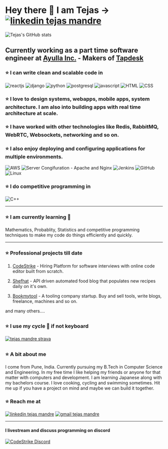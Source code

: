 
# Hey there 👋 I am Tejas → [![linkedin tejas mandre](https://img.icons8.com/fluent/32/000000/linkedin.png)](https://www.linkedin.com/in/tejasmandre/)


![Tejas's GitHub stats](https://github-readme-stats.vercel.app/api?username=kaizen-cmd&show_icons=true&title_color=ffc857&icon_color=8ac926&text_color=daf7dc&bg_color=151515&hide=["stars"])

## Currently working as a part time software engineer at [Ayulla Inc.](https://ayulla.com) - Makers of [Tapdesk](https://tapdesk.io)

### ⭐ I can write clean and scalable code in

![reactjs](https://img.icons8.com/plasticine/50/000000/react.png "ReactJs")
![django](https://img.icons8.com/color/48/000000/django.png "Django")
![python](https://img.icons8.com/color/48/000000/python.png "Python")
![postgresql](https://img.icons8.com/color/48/000000/postgreesql.png "PostgreSQL")
![javascript](https://img.icons8.com/color/48/000000/javascript.png "Javascript")
![HTML](https://img.icons8.com/color/48/000000/html-5.png "HTML")
![CSS](https://img.icons8.com/color/48/000000/css3.png "CSS")

### ⭐ I love to design systems, webapps, mobile apps, system architecture. I am also into building apps with real time architecture at scale.

### ⭐ I have worked with other technologies like Redis, RabbitMQ, WebRTC, Websockets, networking and so on.

### ⭐ I also enjoy deploying and configuring applications for multiple environments.
![AWS](https://img.icons8.com/color/48/000000/amazon-web-services.png "AWS")
![Server Congifuration - Apache and Nginx](https://img.icons8.com/color/48/000000/nginx.png)
![Jenkins](https://img.icons8.com/color/48/000000/jenkins.png)
![GitHub](https://img.icons8.com/nolan/48/github.png)
![Linux](https://img.icons8.com/color/48/000000/linux.png)

### ⭐ I do competitive programming in
![C++](https://img.icons8.com/color/48/000000/c-plus-plus-logo.png)

************************************

### ⭐ I am currently learning 🧮
Mathematics, Probablity, Statistics and competitive programming techniques to make my code do things efficiently and quickly.

************************************

### ⭐ Professional projects till date
1. [CodeStrike](https://codestrike.in) - Hiring Platform for software interviews with online code editor built from scratch.

2. [Shefhat](https://shefhat.com) - API driven automated food blog that populates new recipes daily on it's own.

3. [Bookmytool](http://bookmytool.com) - A tooling company startup. Buy and sell tools, write blogs, freelance, machines and so on.

and many others....

##

### ⭐ I use my cycle 🚴 if not keyboard
[![tejas mandre strava](https://strava-badge.herokuapp.com/get_image/e3559ce5f5b9c38de60b96ff4a495661d191cebd/77840371/f6fb51c031d3d69be0ee803c5fb3e88c574ffafc/63041/bc8f04809cf88670768f6a70d0d9d96d1fcb6f07)](https://www.strava.com/athletes/77840371)

##

### ⭐ A bit about me
I come from Pune, India. Currently pursuing my B.Tech in Computer Science and Engineering. In my free time I like helping my friends or anyone for that matter with computers and development. I am learning Japanese along with my bachelors course. I love cooking, cycling and swimming sometimes. Hit me up if you have a project on mind and maybe we can build it together. 

### ⭐ Reach me at
[![linkedin tejas mandre](https://img.icons8.com/fluent/70/000000/linkedin.png)](https://www.linkedin.com/in/tejasmandre/)
[![gmail tejas mandre](https://img.icons8.com/fluent/70/000000/gmail--v1.png)](tmandre3@gmail.com)

********

#### I livestream and discuss programming on discord

[![CodeStrike Discord](https://discordapp.com/api/guilds/725628554875895829/widget.png?style=banner3)](https://codestrike.in)
